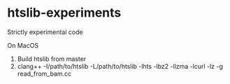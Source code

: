 # htslib-experiments
Strictly experimental code

On MacOS

1. Build htslib from master
2. clang++ -I/path/to/htslib -L/path/to/htslib -lhts -lbz2 -llzma -lcurl -lz -g read_from_bam.cc

